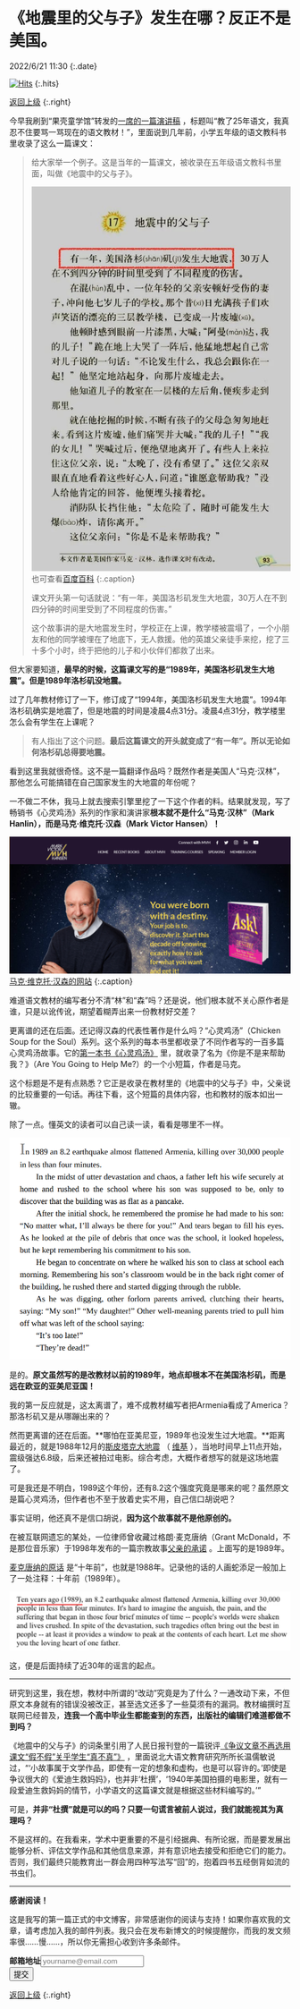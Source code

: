 # 《地震里的父与子》发生在哪？反正不是美国。

2022/6/21 11:30
{:.date}

[![Hits](https://hits.seeyoufarm.com/api/count/incr/badge.svg?url=https%3A%2F%2Fcynthia7979.github.io%2Fideas%2Ffacts-father-son-earthquake&count_bg=%2379C83D&title_bg=%23555555&icon=&icon_color=%23E7E7E7&title=hits&edge_flat=false)](https://hits.seeyoufarm.com)
{:.hits}

[返回上级](/ideas)
{:.right}

今早我刷到“果壳童学馆”转发的[一席的一篇演讲稿](https://mp.weixin.qq.com/s?__biz=MzA4MDg0Mjk0MQ==&mid=2652477463&idx=1&sn=ca5eefc1bea0f1ab4e6b9be095330592&chksm=847321c5b304a8d3817a717af38b1078ada6e88f46fb70367f312cb2aa44cd2b0528e5f4d004&sessionid=1655772909&subscene=93&scene=90&clicktime=1655772911&enterid=1655772911&ascene=56&devicetype=iOS15.4.1&version=1800172a&nettype=3G+&abtest_cookie=AAACAA%3D%3D&lang=zh_CN&fontScale=115&exportkey=A8KRyruvcvlcTkVG5zY0Zzc%3D&pass_ticket=MXxEGmNsbYvzDRAzGqn4dj4g9F%2FR1cMzh5prbA0ixuRtb6%2BNRAtUpwcJtq5QDknb&wx_header=3) ，标题叫“教了25年语文，我真忍不住要骂一骂现在的语文教材！”，里面说到几年前，小学五年级的语文教科书里收录了这么一篇课文：

> 给大家举一个例子。这是当年的一篇课文，被收录在五年级语文教科书里面，叫做《地震中的父与子》。
> 
> ![image](/static/father-son-earthquake.jfif)  
> 也可查看[百度百科](https://baike.baidu.com/item/地震中的父與子/8948528)
> {:.caption}
> 
>课文开头第一句话就说：“有一年，美国洛杉矶发生大地震，30万人在不到四分钟的时间里受到了不同程度的伤害。”
> 
> 这个故事讲的是大地震发生时，学校正在上课，教学楼被震塌了，一个小朋友和他的同学被埋在了地底下，无人救援。他的英雄父亲徒手来挖，挖了三十多个小时，终于把他的儿子和小伙伴们都救了出来。
> 
但大家要知道，**最早的时候，这篇课文写的是“1989年，美国洛杉矶发生大地震”。但是1989年洛杉矶没地震。**
> 
过了几年教材修订了一下，修订成了“1994年，美国洛杉矶发生大地震”。1994年洛杉矶确实是地震了，但是地震的时间是凌晨4点31分。凌晨4点31分，教学楼里怎么会有学生在上课呢？
> 
> 有人指出了这个问题。**最后这篇课文的开头就变成了“有一年”。所以无论如何洛杉矶总得要地震。**

看到这里我就很奇怪。这不是一篇翻译作品吗？既然作者是美国人“马克·汉林”，那他怎么可能搞错在自己国家发生的大地震的年份呢？

一不做二不休，我马上就去搜索引擎里挖了一下这个作者的料。结果就发现，写了畅销书《心灵鸡汤》系列的作家和演讲家**根本就不是什么“马克·汉林”（Mark Hanlin），而是马克·维克托·汉森（Mark Victor Hansen）！**

![mvh](/static/mvh-site.png)  
[马克·维克托·汉森的网站](https://www.markvictorhansen.com)
{:.caption}

难道语文教材的编写者分不清“林”和“森”吗？还是说，他们根本就不关心原作者是谁，只是以讹传讹，期望着糊弄出来一份教材好交差？

更离谱的还在后面。还记得汉森的代表性著作是什么吗？“心灵鸡汤”（Chicken Soup for the Soul）系列。这个系列的每本书里都收录了不同作者写的一百多篇心灵鸡汤故事。它的[第一本书《心灵鸡汤》](https://www.amazon.com/dp/B012YDMHKQ/ref=dp-kindle-redirect?_encoding=UTF8&btkr=1) 里，就收录了名为《你是不是来帮助我？》（Are You Going to Help Me?）的一个小短篇，作者是马克。

这个标题是不是有点熟悉？它正是收录在教材里的《地震中的父与子》中，父亲说的比较重要的一句话。再往下看，这个短篇的具体内容，也和教材的版本如出一辙。

除了一点。懂英文的读者可以自己读一读，看看是哪里不一样。

![original text](/static/original-text-earthquake.png)

是的。**原文虽然写的是改教材以前的1989年，地点却根本不在美国洛杉矶，而是远在欧亚的亚美尼亚国！**

我的第一反应就是，这太离谱了，难不成教材编写者把Armenia看成了America？那洛杉矶又是从哪蹦出来的？

然而更离谱的还在后面。**哪怕在亚美尼亚，1989年也没发生过大地震。**距离最近的，就是1988年12月的[斯皮塔克大地震](https://baike.baidu.com/item/%E4%BA%9A%E7%BE%8E%E5%B0%BC%E4%BA%9A%E6%96%AF%E7%9A%AE%E5%A1%94%E5%85%8B%E5%A4%A7%E5%9C%B0%E9%9C%87/12766572) （ [维基](https://en.wikipedia.org/wiki/1988_Armenian_earthquake) ），当地时间早上11点开始，震级强达6.8级，后来还被拍过电影。综合考虑，大概作者想写的就是这场地震了。

可是我还是不明白，1989这个年份，还有8.2这个强度究竟是哪来的呢？虽然原文是篇心灵鸡汤，但作者也不至于放着史实不用，自己信口胡说吧？

事实证明，他还真不是信口胡说，**因为这个故事就不是他原创的。**

在被互联网遗忘的某处，一位律师曾收藏过格朗·麦克唐纳（Grant McDonald，不是那位音乐家）于1998年发布的一篇宗教故事[父亲的承诺](https://tcotrel.tripod.com/fathprom.htm) 。上面写的是1989年。

[麦克唐纳的原话](https://www.slideshare.net/ivypanelo/ians-inspirational-stories) 是“十年前”，也就是1988年。记录他的话的人画蛇添足一般加上了一处注释：十年前（1989年）。

![10yrs](/static/ten-years-ago-screenshot.png)

这，便是后面持续了近30年的谣言的起点。

----------

研究到这里，我在想，教材中所谓的“改动”究竟是为了什么？一通改动下来，不但原文本身就有的错误没被改正，甚至选文还多了一些莫须有的漏洞。教材编撰时互联网已经普及，**连我一个高中毕业生都能查到的东西，出版社的编辑们难道都做不到吗？**

《地震中的父与子》的词条里引用了人民日报刊登的一篇锐评[《争议文章不再选用 课文“假不假”关乎学生“真不真”》](http://www.xinhuanet.com//2017-04/13/c_1120799815.htm) ，里面说北大语文教育研究所所长温儒敏说过，“‘小故事属于文学作品，即使有一定的想象和虚构，也是可以容许的。’即使是争议很大的《爱迪生救妈妈》，也并非‘杜撰’，‘1940年美国拍摄的电影里，就有一段爱迪生救妈妈的情节，小学语文的这篇课文就是根据这些材料编写的。’”

可是，**并非“杜撰”就是可以的吗？只要一句谎言被前人说过，我们就能视其为真理吗？**

不是这样的。在我看来，学术中更重要的不是引经据典、有所论据，而是要发展出能够分析、评估文学作品和其他信息来源，并有意识地去接受和拒绝它们的能力。否则，我们最终只能教育出一群会用四种写法写“回”的，抱着四书五经倒背如流的书虫们。

------

**感谢阅读！**

这是我写的第一篇正式的中文博客，非常感谢你的阅读与支持！如果你喜欢我的文章，请考虑加入我的邮件列表。我只会在发布新博文的时候提醒你，而我的发文频率很……慢……，所以你无需担心收到许多条邮件。

<div class="form">
    <form action="https://app.99inbound.com/api/e/3cZaTIPD" method="POST" target="_blank">
        <b>邮箱地址</b><input type="email" name="email" placeholder="yourname@email.com"><br>
        <div style="position: absolute; left: -5000px;">
            <input type="checkbox" name="magnetic_almond_waved_lamp" value="1" tabindex="-1" autocomplete="no">
        </div>
        <button type="submit">提交</button>
    </form>
</div>

[返回上级](/ideas)
{:.right}
